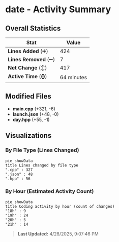 # date - Activity Summary 

## Overall Statistics

| Stat                   | Value                                                             |
| ---------------------- | ----------------------------------------------------------------- |
| **Lines Added** (➕)   | 424                                          |
| **Lines Removed** (➖) | 7                                        |
| **Net Change** (↕)    | 417                |
| **Active Time** (⌚)   | 64 minutes |


## Modified Files
- **main.cpp** (+321, -6)
- **launch.json** (+48, -0)
- **day.hpp** (+55, -1)

## Visualizations

### By File Type (Lines Changed)

```mermaid
pie showData
title Lines changed by file type
".cpp" : 327
".json" : 48
".hpp" : 56
```

### By Hour (Estimated Activity Count)

```mermaid
pie showData
title Coding activity by hour (count of changes)
"18h" : 9
"19h" : 24
"20h" : 5
"21h" : 14
```


> **Last Updated:** 4/28/2025, 9:07:46 PM